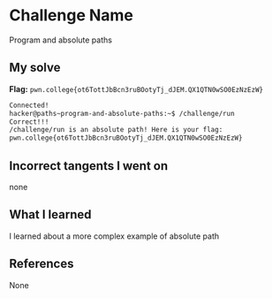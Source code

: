 # Challenge Name
Program and absolute paths 

## My solve
**Flag:** `pwn.college{ot6TottJbBcn3ruBOotyTj_dJEM.QX1QTN0wSO0EzNzEzW}`

```bash
Connected!
hacker@paths~program-and-absolute-paths:~$ /challenge/run
Correct!!!
/challenge/run is an absolute path! Here is your flag:
pwn.college{ot6TottJbBcn3ruBOotyTj_dJEM.QX1QTN0wSO0EzNzEzW}
```
## Incorrect tangents I went on
none

## What I learned
I learned about a more complex example of absolute path

## References 
None
